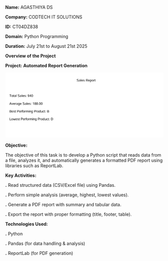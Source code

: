 **Name:** AGASTHIYA DS

**Company:** CODTECH IT SOLUTIONS

**ID:** CT04DZ838

**Domain:** Python Programming

**Duration:** July 21st to August 21st 2025


**Overview of the Project**

**Project:** **Automated Report Generation**

![Report Screenshot](screenshot.png)

**Objective:**

The objective of this task is to develop a Python script that reads data from a file, analyzes it, and automatically generates a formatted PDF report using libraries such as ReportLab.

**Key Activities:**

**.** Read structured data (CSV/Excel file) using Pandas.

**.** Perform simple analysis (average, highest, lowest values).

**.** Generate a PDF report with summary and tabular data.

**.** Export the report with proper formatting (title, footer, table).

**Technologies Used:**

**.** Python

**.** Pandas (for data handling & analysis)

**.** ReportLab (for PDF generation)

